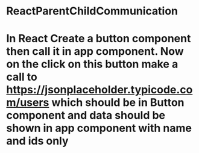# ReactParentChildCommunication

# In React Create a button component then call it in app component. Now on the click on this button make a call to https://jsonplaceholder.typicode.com/users which should be in Button component and data should be shown in app component with name and ids only
